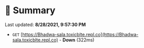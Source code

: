 # 📖 Summary
Last updated: **8/28/2021, 9:57:30 PM**

- `GET` [https://Bhadwa-sala.toxicblte.repl.co](https://Bhadwa-sala.toxicblte.repl.co) - **Down** (322ms)
